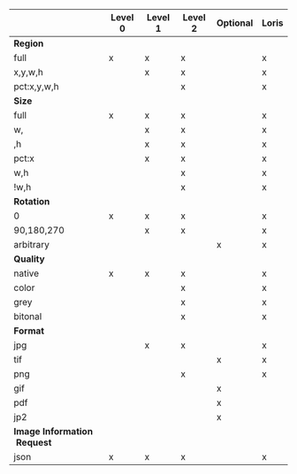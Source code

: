 |                              |Level 0|Level 1|Level 2|Optional|Loris|
|------------------------------|-------|-------|-------|--------|-----|
|__Region__                    |       |       |       |        |     |
|full                          |x      |x      |x      |        |x    |
|x,y,w,h                       |       |x      |x      |        |x    |
|pct:x,y,w,h                   |       |       |x      |        |x    |
|__Size__                      |       |       |       |        |     |
|full                          |x      |x      |x      |        |x    |
|w,                            |       |x      |x      |        |x    |
|,h                            |       |x      |x      |        |x    |
|pct:x                         |       |x      |x      |        |x    |
|w,h                           |       |       |x      |        |x    |
|!w,h                          |       |       |x      |        |x    |
|__Rotation__                  |       |       |       |        |     |
|0                             |x      |x      |x      |        |x    |
|90,180,270                    |       |x      |x      |        |x    |
|arbitrary                     |       |       |       |x       |x    |
|__Quality__                   |       |       |       |        |     |
|native                        |x      |x      |x      |        |x    |
|color                         |       |       |x      |        |x    |
|grey                          |       |       |x      |        |x    |
|bitonal                       |       |       |x      |        |x    |
|__Format__                    |       |       |       |        |     |
|jpg                           |       |x      |x      |        |x    |
|tif                           |       |       |       |x       |x    |
|png                           |       |       |x      |        |x    |
|gif                           |       |       |       |x       |     |
|pdf                           |       |       |       |x       |     |
|jp2                           |       |       |       |x       |     |
|__Image Information  Request__|       |       |       |        |     |
|json                          |x      |x      |x      |        |x    |
